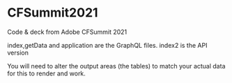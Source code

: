 # CFSummit2021
Code &amp; deck from Adobe CFSummit 2021

index,getData and application are the GraphQL files. 
index2 is the API version

You will need to alter the output areas (the tables) to match your actual data for this to render and work.
